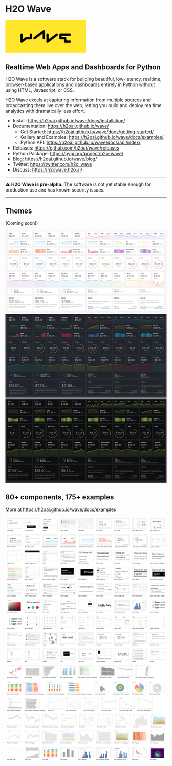 # H2O Wave

<img src='assets/brand/wave-type-yellow.png' width='50%'/>

## Realtime Web Apps and Dashboards for Python

H2O Wave is a software stack for building beautiful, low-latency, realtime, browser-based applications and dashboards entirely in Python without using HTML, Javascript, or CSS.

H2O Wave excels at capturing information from multiple sources and broadcasting them live over the web, letting you build and deploy realtime analytics with dramatically less effort.

- Install: https://h2oai.github.io/wave/docs/installation/
- Documentation: https://h2oai.github.io/wave/
  - Get Started: https://h2oai.github.io/wave/docs/getting-started/
  - Gallery and Examples: https://h2oai.github.io/wave/docs/examples/
  - Python API: https://h2oai.github.io/wave/docs/api/index/
- Releases: https://github.com/h2oai/wave/releases
- Python Package: https://pypi.org/project/h2o-wave/
- Blog: https://h2oai.github.io/wave/blog/
- Twitter: https://twitter.com/h2o_wave
- Discuss: https://h2owave.h2o.ai/

---

:warning: **H2O Wave is pre-alpha.** The software is not yet stable enough for production use and has known security issues.

---

## Themes

(Coming soon!)

![Light Theme](assets/visuals/theme-light.png)
![Dark Theme](assets/visuals/theme-dark.png)
![Neon Theme](assets/visuals/theme-neon.png)

## 80+ components, 175+ examples

More at https://h2oai.github.io/wave/docs/examples

![Components](assets/visuals/components-1.png)
![Visualizations](assets/visuals/components-2.png)
